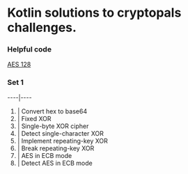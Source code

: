 # Kotlin solutions to cryptopals challenges. #

### Helpful code ###
 [AES 128](https://github.com/Mhashh/KotlinSolutionsForCryptopal/blob/master/src/set1/AES.kt)

### Set 1 ###
----|----
1. | Convert hex to base64
2. | Fixed XOR
3. | Single-byte XOR cipher
4. | Detect single-character XOR
5. | Implement repeating-key XOR
6. | Break repeating-key XOR
7. | AES in ECB mode
8. | Detect AES in ECB mode 
